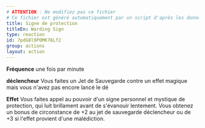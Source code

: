 ```yaml
---
# ATTENTION : Ne modifiez pas ce fichier
# Ce fichier est généré automatiquement par un script d'après les données du module Foundry VTT officiel et de sa traduction
title: Signe de protection
titleEn: Warding Sign
type: reaction
id: 7pdG8l9POMK76Lf2
group: actions
layout: action
---
```

<p><strong>Fréquence</strong> une fois par minute</p><p><strong>déclencheur</strong> Vous faites un Jet de Sauvegarde contre un effet magique mais vous n'avez pas encore lancé le dé</p><p><strong>Effet</strong> Vous faites appel au pouvoir d'un signe personnel et mystique de protection, qui luit brillament avant de s'évanouir lentement. Vous obtenez un bonus de circonstance de +2 au jet de sauvegarde déclencheur ou de +3 si l'effet provient d'une malédiction.</p>
